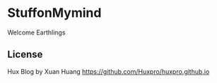 StuffonMymind
========

Welcome Earthlings


License
-------

Hux Blog by Xuan Huang https://github.com/Huxpro/huxpro.github.io 